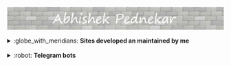 ![hero_image](https://github.com/AbhishekPednekar84/AbhishekPednekar84/blob/master/images/hero.jpg)

<details>
  <summary>
    :globe_with_meridians:&nbsp;<strong>Sites developed an maintained by me</strong>
  </summary><br />

  <details>
    <summary>
      <a href="https://kar.covid19-info.website" target="_blank">COVID 19 dashboard for Karnataka</a>
    </summary>
    &nbsp;&nbsp;&nbsp;
      <img src="https://img.icons8.com/color/24/000000/html-5.png"/>&nbsp;
      <img src="https://img.icons8.com/color/24/000000/css3.png"/>&nbsp;
      <img src="https://library.kissclipart.com/20181120/fzq/kissclipart-materialize-css-clipart-cascading-style-sheets-css-525adfa0ede8318b.jpg" width="24px"/>&nbsp;
      <img src="https://img.icons8.com/ultraviolet/24/000000/react.png"/>&nbsp;
      <img src="https://img.icons8.com/color/24/000000/nodejs.png"/>&nbsp;
      <img src="https://img.icons8.com/offices/24/000000/console.png"/>&nbsp;
      <img src="https://img.icons8.com/color/24/000000/travis-ci.png"/>&nbsp;
      <img src="https://cdn3.iconfinder.com/data/icons/logos-and-brands-adobe/512/89_Digital_Ocean-512.png" width="24px"/>
  </details>

  <details>
    <summary>
      <a href="https://kl.covid19-info.website" target="_blank">COVID 19 dashboard for Kerala</a>
    </summary>
    &nbsp;&nbsp;&nbsp;
      <img src="https://img.icons8.com/color/24/000000/html-5.png"/>&nbsp;
      <img src="https://img.icons8.com/color/24/000000/css3.png"/>&nbsp;
      <img src="https://library.kissclipart.com/20181120/fzq/kissclipart-materialize-css-clipart-cascading-style-sheets-css-525adfa0ede8318b.jpg" width="24px">&nbsp;<img src="https://img.icons8.com/ultraviolet/24/000000/react.png"/>&nbsp;
      <img src="https://img.icons8.com/color/24/000000/nodejs.png"/>&nbsp;
      <img src="https://img.icons8.com/offices/24/000000/console.png"/>&nbsp;
      <img src="https://img.icons8.com/color/24/000000/travis-ci.png"/>&nbsp;<img src="https://cdn3.iconfinder.com/data/icons/logos-and-brands-adobe/512/89_Digital_Ocean-512.png" width="24px" />
  </details>

  <details>
    <summary>
      <a href="https://coronamythbusters.com" target="_blank">Busting Myths about COVID-19</a>
    </summary>
    &nbsp;&nbsp;&nbsp;
      <img src="https://img.icons8.com/color/24/000000/html-5.png"/>&nbsp;
      <img src="https://img.icons8.com/color/24/000000/css3.png"/>&nbsp;
      <img src="https://img.icons8.com/material-sharp/24/000000/django.png"/>&nbsp;
      <img src="https://img.icons8.com/ios-filled/24/000000/jquery.png"/>&nbsp;
      <img src="https://img.icons8.com/color/24/000000/postgreesql.png"/>&nbsp;
      <img src="https://img.icons8.com/color/24/000000/travis-ci.png"/>&nbsp;
      <img src="https://cdn3.iconfinder.com/data/icons/logos-and-brands-adobe/512/89_Digital_Ocean-512.png" width="24px" />
  </details>

  <details>
    <summary>
      <a href="https://yahpq.rocks" target="blank">Yet another Harry Potter quiz</a>
    </summary>
    &nbsp;&nbsp;&nbsp;  
      <img src="https://img.icons8.com/color/24/000000/html-5.png"/>&nbsp;
      <img src="https://img.icons8.com/color/24/000000/css3.png"/>&nbsp;
      <img src="https://library.kissclipart.com/20181120/fzq/kissclipart-materialize-css-clipart-cascading-style-sheets-css-525adfa0ede8318b.jpg" width="24px">&nbsp;<img src="https://img.icons8.com/ultraviolet/24/000000/react.png"/>&nbsp;
      <img src="https://img.icons8.com/color/24/000000/nodejs.png"/>&nbsp;
      <img src="https://img.icons8.com/material-sharp/24/000000/django.png"/>&nbsp;
      <img src="https://img.icons8.com/color/24/000000/postgreesql.png"/>&nbsp;
      <img src="https://img.icons8.com/color/24/000000/travis-ci.png"/>&nbsp;
      <img src="https://cdn3.iconfinder.com/data/icons/logos-and-brands-adobe/512/89_Digital_Ocean-512.png" width="24px" />
  </details>

  <details>
    <summary>
      <a href="https://abhishekpednekar.com" target="_blank">My personal portfolio</a>
    </summary>
    &nbsp;&nbsp;&nbsp;  
    <img src="https://img.icons8.com/color/24/000000/html-5.png"/>&nbsp;
    <img src="https://img.icons8.com/color/24/000000/sass.png"/>&nbsp;
    <img src="https://icon2.cleanpng.com/20180508/rie/kisspng-flask-python-web-framework-web-application-tutoria-5af1dbb6d4ea62.8503418315257998628721.jpg" width="24px"/>&nbsp;
    <img src="https://img.icons8.com/ios-filled/24/000000/jquery.png"/>&nbsp;
    <img src="https://img.icons8.com/color/24/000000/postgreesql.png"/>&nbsp;
    <img src="https://img.icons8.com/color/24/000000/travis-ci.png"/>&nbsp;
    <img src="https://cdn3.iconfinder.com/data/icons/logos-and-brands-adobe/512/89_Digital_Ocean-512.png" width="24px" />
  </details>

  <details>
    <summary>
      <a href="https://codedisciples.com" target="_blank">Code Disciples</a>
    </summary>
    &nbsp;&nbsp;&nbsp;
      <img src="https://img.icons8.com/color/24/000000/python.png"/>&nbsp;
      <img src="https://img.icons8.com/android/24/000000/markdown.png"/>&nbsp;
      <img src="https://media-exp1.licdn.com/dms/image/C4E0BAQEAt7-u6GJMlw/company-logo_200_200/0?e=2159024400&v=beta&t=4CYxl7atZ0Yn9lJko6w02yIywYQiLr9hrQcH3cF4GDI" width="24px" />
  </details>
</details>
<br />
<details>
  <summary>
    :robot:&nbsp;<strong>Telegram bots</strong>
  </summary><br />

  <details>
    <summary>
      <a href="https://t.me/KarCovid19Bot" target="_blank">Karnataka COVID 19 Counts</a>
    </summary>
    &nbsp;&nbsp;&nbsp;
      <img src="https://img.icons8.com/color/24/000000/python.png"/>&nbsp;
      <img src="https://cdn3.iconfinder.com/data/icons/logos-and-brands-adobe/512/89_Digital_Ocean-512.png" width="24px" />
  </details>

  <details>
    <summary>
      <a href="https://t.me/KeralaCovid19Bot" target="_blank">Kerala COVID 19 Counts</a>
    </summary>
    &nbsp;&nbsp;&nbsp;
      <img src="https://img.icons8.com/color/24/000000/python.png"/>&nbsp;
      <img src="https://cdn3.iconfinder.com/data/icons/logos-and-brands-adobe/512/89_Digital_Ocean-512.png" width="24px" />
  </details>

  <details>
    <summary>
      <a href="https://t.me/TalkPythonBot" target="_blank">Talk Python Podcast Search Bot</a>
    </summary>
    &nbsp;&nbsp;&nbsp;
      <img src="https://img.icons8.com/color/24/000000/python.png"/>&nbsp;
      <img src="https://cdn3.iconfinder.com/data/icons/logos-and-brands-adobe/512/89_Digital_Ocean-512.png" width="24px" />
  </details>

  <details>
    <summary>
      <a href="https://t.me/PythonBytesBot" target="_blank">Python Bytes Podcast Search Bot</a>
    </summary>
    &nbsp;&nbsp;&nbsp;
      <img src="https://img.icons8.com/color/24/000000/python.png"/>&nbsp;
      <img src="https://cdn3.iconfinder.com/data/icons/logos-and-brands-adobe/512/89_Digital_Ocean-512.png" width="24px" />
  </details>

</details>
